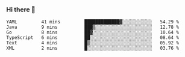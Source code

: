 ### Hi there 👋


<!--START_SECTION:waka-->

```text
YAML         41 mins         █████████████▓░░░░░░░░░░░   54.29 %
Java         9 mins          ███▒░░░░░░░░░░░░░░░░░░░░░   12.78 %
Go           8 mins          ██▓░░░░░░░░░░░░░░░░░░░░░░   10.64 %
TypeScript   6 mins          ██░░░░░░░░░░░░░░░░░░░░░░░   08.64 %
Text         4 mins          █▒░░░░░░░░░░░░░░░░░░░░░░░   05.92 %
XML          2 mins          █░░░░░░░░░░░░░░░░░░░░░░░░   03.76 %
```

<!--END_SECTION:waka-->

<!--
**ssrahul96/ssrahul96** is a ✨ _special_ ✨ repository because its `README.md` (this file) appears on your GitHub profile.

Here are some ideas to get you started:

- 🔭 I’m currently working on ...
- 🌱 I’m currently learning ...
- 👯 I’m looking to collaborate on ...
- 🤔 I’m looking for help with ...
- 💬 Ask me about ...
- 📫 How to reach me: ...
- 😄 Pronouns: ...
- ⚡ Fun fact: ...
-->
